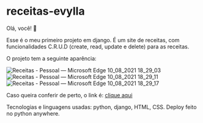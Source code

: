 # receitas-evylla
Olá, você! 👋

Esse é o meu primeiro projeto em django. É um site de receitas, com funcionalidades C.R.U.D (create, read, update e delete) para as receitas.

O projeto tem a seguinte aparência:

![Receitas - Pessoal — Microsoft​ Edge 10_08_2021 18_29_03](https://user-images.githubusercontent.com/72632486/128937635-c54386af-04f8-4266-bc2c-dbc8b2400407.png)
![Receitas - Pessoal — Microsoft​ Edge 10_08_2021 18_29_11](https://user-images.githubusercontent.com/72632486/128937637-61353b67-82fc-4eb6-bba9-0b34fd42a435.png)
![Receitas - Pessoal — Microsoft​ Edge 10_08_2021 18_29_17](https://user-images.githubusercontent.com/72632486/128937638-6096f20a-3e77-4429-a3a5-7cb8843ef7fc.png)

Caso queira conferir de perto, o link é: [clique aqui](https://evylla.pythonanywhere.com)

Tecnologias e linguagens usadas: python, django, HTML, CSS. Deploy feito no python anywhere.

